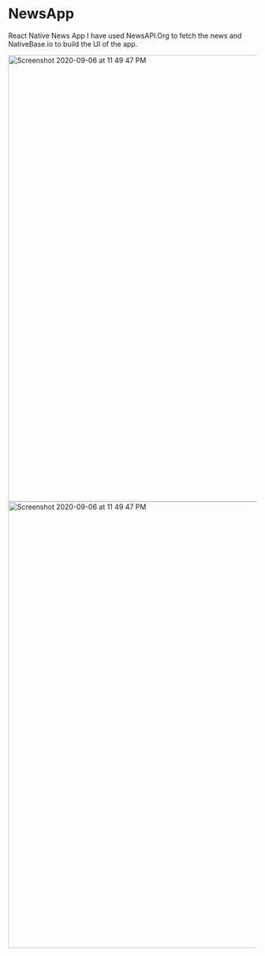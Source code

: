 # NewsApp
React Native News App
I have used NewsAPI.Org to fetch the news and NativeBase.io to build the UI of the app.


<img width="905" alt="Screenshot 2020-09-06 at 11 49 47 PM" src="https://user-images.githubusercontent.com/30666070/92332507-02c12c00-f09c-11ea-8e33-fd60b50ba856.png">
<img width="905" alt="Screenshot 2020-09-06 at 11 49 47 PM" src="https://user-images.githubusercontent.com/30666070/92332489-e7eeb780-f09b-11ea-8463-c6c4726ca866.png">

